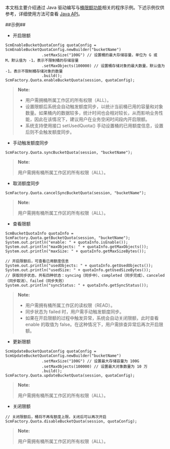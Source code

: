 
本文档主要介绍通过 Java 驱动编写与[桶限额功能][quota_manage]相关的程序示例。下述示例仅供参考，详细使用方法可查看 [Java API][java_api]。

##示例##

- 开启限额

```lang-javascript
ScmEnableBucketQuotaConfig quotaConfig = ScmEnableBucketQuotaConfig.newBuilder("bucketName")
                .setMaxSize("100G") // 设置桶的最大存储容量，单位为 G 或 M，默认值为 -1，表示不限制桶的存储容量
                .setMaxObjects(100000) // 设置桶存储对象的最大数量，默认值为 -1，表示不限制桶存储对象的数量
                .build();
ScmFactory.Quota.enableBucketQuota(session, quotaConfig);
```

> **Note:**
>
> - 用户需拥桶所属工作区的所有权限（ALL）。
> - 设置限额后系统会自动触发额度同步，以统计当前桶已用的容量和对象数量。如果桶内的数据较多，统计时间也会相对较长，从而影响业务性能，因此在该情况下，建议用户在业务空闲时间段内开启限额。
> - 系统支持使用接口 setUsedQuota() 手动设置桶的已用额度信息，设置后则不会触发额度同步。

- 手动触发额度同步

```lang-javascript
ScmFactory.Quota.syncBucketQuota(session, "bucketName");
```

>**Note:**
>
> 用户需拥有桶所属工作区的所有权限（ALL）。

- 取消额度同步

```lang-javascript
ScmFactory.Quota.cancelSyncBucketQuota(session, "bucketName");
```

>**Note:**
>
> 用户需拥有桶所属工作区的所有权限（ALL）。

- 查看限额

```lang-javascript
ScmBucketQuotaInfo quotaInfo = ScmFactory.Quota.getBucketQuota(session, "bucketName");
System.out.println("enable: " + quotaInfo.isEnable());
System.out.println("maxObjects: " + quotaInfo.getMaxObjects());
System.out.println("maxSize: " + quotaInfo.getMaxSizeBytes());

// 开启限额后，可查看已用额度信息
System.out.println("usedObjects: " + quotaInfo.getUsedObjects());
System.out.println("usedSize: " + quotaInfo.getUsedSizeBytes());
// 获取同步状态，共有四种状态：syncing（同步中）、completed（同步完成）、canceled（同步取消）、failed（同步失败）
System.out.println("syncStatus: " + quotaInfo.getSyncStatus());
```

>  **Note:**
> 
> - 用户需拥有桶所属工作区的读权限（READ）。
> - 同步状态为 failed 时，用户需手动触发额度同步。
> - 如果在开启限额的过程中触发异常，系统会自动关闭限额，此时查看 enable 的取值为 false。在这种情况下，用户需排查异常后再次开启限额。

- 更新限额

```lang-javascript
ScmUpdateBucketQuotaConfig quotaConfig = ScmUpdateBucketQuotaConfig.newBuilder("bucketName")
                .setMaxSize("100G") // 设置最大存储容量为 100G
                .setMaxObjects(100000) // 设置最大对象数量为 10 万
                .build();
ScmFactory.Quota.updateBucketQuota(session, quotaConfig);
```

>**Note:**
>
> 用户需拥有桶所属工作区的所有权限（ALL）。

- 关闭限额

```lang-javascript
// 关闭限额后，桶将不再有额度上限，关闭后可以再次开启
ScmFactory.Quota.disableBucketQuota(session, quotaConfig);
```

>**Note:**
>
> 用户需拥有桶所属工作区的所有权限（ALL）。

[java_api]:api/java/html/index.html
[quota_manage]:Architecture/quota_manage.md